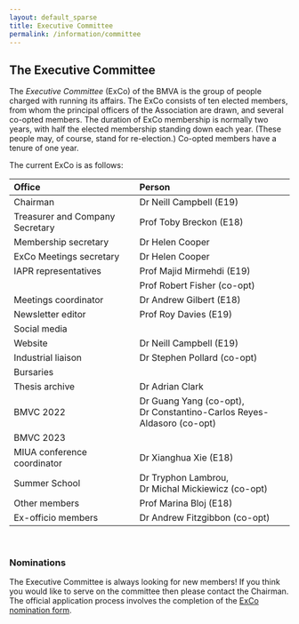 ```yaml
---
layout: default_sparse
title: Executive Committee
permalink: /information/committee
---
```


## The Executive Committee

The _Executive Committee_ (ExCo) of the BMVA is the group of people charged
with running its affairs.  The ExCo consists of ten elected members, from whom
the principal officers of the Association are drawn, and several co-opted
members.  The duration of ExCo membership is normally two years, with half the
elected membership standing down each year.  (These people may, of course,
stand for re-election.)  Co-opted members have a tenure of one year.

The current ExCo is as follows:

| Office | Person |
|:-------|:-------|
| Chairman | Dr Neill Campbell (E19) |
| Treasurer and Company Secretary&nbsp;&nbsp;&nbsp;| Prof Toby Breckon (E18) |
| Membership secretary | Dr Helen Cooper |
| ExCo Meetings secretary | Dr Helen Cooper |
| IAPR representatives | Prof Majid Mirmehdi (E19) |
| | Prof Robert Fisher (co-opt) |
| Meetings coordinator | Dr Andrew Gilbert (E18) |
| Newsletter editor | Prof Roy Davies (E19) |
| Social media | |
| Website | Dr Neill Campbell (E19) |
| Industrial liaison | Dr Stephen Pollard (co-opt) |
| Bursaries |  |
| Thesis archive | Dr Adrian Clark |
| BMVC 2022 | Dr Guang Yang (co-opt), <br>Dr Constantino-Carlos Reyes-Aldasoro (co-opt) |
| BMVC 2023 |  |
| MIUA conference coordinator| Dr Xianghua Xie (E18) |
| Summer School | Dr Tryphon Lambrou, <br>Dr Michal Mickiewicz (co-opt) |
| Other members | Prof Marina Bloj (E18) |
| Ex-officio members | Dr Andrew Fitzgibbon (co-opt) |

<br />

### Nominations

The Executive Committee is always looking for new members! If you think you would like to serve on the committee then please contact the Chairman. The official application process involves the completion of the 
[ExCo nomination form](exco-nomination-form.pdf).


